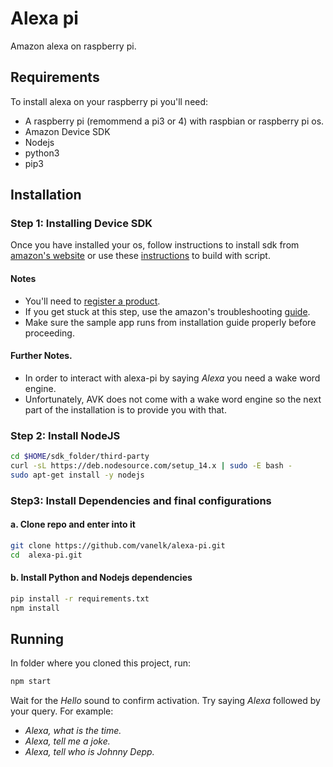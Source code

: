 # Alexa pi
Amazon alexa on raspberry pi.
## Requirements
To install alexa on your raspberry pi you'll need: 
- A raspberry pi (remommend a pi3 or 4) with raspbian or raspberry pi os.
- Amazon Device SDK
- Nodejs
- python3
- pip3

## Installation

### Step 1: Installing Device SDK
Once you have installed your os, follow instructions to install sdk from [amazon's website](https://developer.amazon.com/en-US/docs/alexa/avs-device-sdk/raspberry-pi.html) or use these [instructions](https://developer.amazon.com/en-US/docs/alexa/avs-device-sdk/raspberry-pi-script.html) to build with script.

#### Notes
- You'll need to [register a product](https://developer.amazon.com/en-US/docs/alexa/alexa-voice-service/register-a-product-with-avs.html).
- If you get stuck at this step, use the amazon's troubleshooting [guide](https://developer.amazon.com/en-US/docs/alexa/avs-device-sdk/troubleshooting.html#raspberry).
- Make sure the sample app runs from installation guide properly before proceeding.

#### Further Notes.
- In order to interact with alexa-pi by saying *Alexa* you need a wake word engine.
- Unfortunately, AVK does not come with a wake word engine so the next part of the installation is to provide you with that.

### Step 2: Install NodeJS

```bash
cd $HOME/sdk_folder/third-party
curl -sL https://deb.nodesource.com/setup_14.x | sudo -E bash -
sudo apt-get install -y nodejs
```

### Step3: Install Dependencies and final configurations

#### a. Clone repo and enter into it

```bash
git clone https://github.com/vanelk/alexa-pi.git
cd  alexa-pi.git
```


#### b. Install Python and Nodejs dependencies

```bash
pip install -r requirements.txt
npm install
```

## Running
In folder where you cloned this project, run:
```bash
npm start
```
Wait for the *Hello* sound to confirm activation.
Try saying *Alexa* followed by your query. For example:
- *Alexa, what is the time.*
- *Alexa, tell me a joke.*
- *Alexa, tell who is Johnny Depp.*